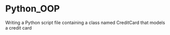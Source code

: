 # Python_OOP
Writing a Python script file containing a class named CreditCard that models a credit card
